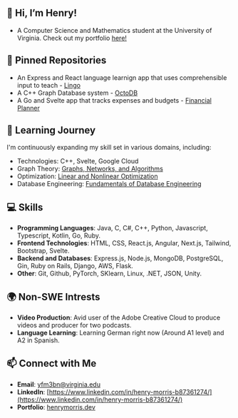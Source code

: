 ## 👋 Hi, I’m Henry!
- A Computer Science and Mathematics student at the University of Virginia. Check out my portfolio [here!](https://henrymorris.dev)

## 📌 Pinned Repositories
- An Express and React language learnign app that uses comprehensible input to teach - [Lingo](https://github.com/HMPrgm/lingo)
- A C++ Graph Database system - [OctoDB](https://github.com/HMPrgm/octo-db)
- A Go and Svelte app that tracks expenses and budgets - [Financial Planner](https://github.com/HMPrgm/financial-planner)

## 🌱 Learning Journey
I'm continuously expanding my skill set in various domains, including:
- Technologies: C++, Svelte, Google Cloud
- Graph Theory: [Graphs, Networks, and Algorithms](https://doc.lagout.org/science/0_Computer%20Science/2_Algorithms/Graphs%2C%20Networks%20and%20Algorithms%20%284th%20ed.%29%20%5BJungnickel%202012-11-09%5D.pdf)
- Optimization: [Linear and Nonlinear Optimization](https://students.aiu.edu/submissions/profiles/resources/onlineBook/E4b4u8_Linear_and_Nonlinear_Optimization-_2nd_ebook.pdf)
- Database Engineering: [Fundamentals of Database Engineering](https://www.udemy.com/course/database-engines-crash-course/)

## 💻 Skills
- **Programming Languages**: Java, C, C#, C++, Python, Javascript, Typescript, Kotlin, Go, Ruby.
- **Frontend Technologies**: HTML, CSS, React.js, Angular, Next.js, Tailwind, Bootstrap, Svelte.
- **Backend and Databases**: Express.js, Node.js, MongoDB, PostgreSQL, Gin, Ruby on Rails, Django, AWS, Flask.
- **Other**: Git, Github, PyTorch, SKlearn, Linux, .NET, JSON, Unity.

## 🌍 Non-SWE Intrests
- **Video Production**: Avid user of the Adobe Creative Cloud to produce videos and producer for two podcasts.
- **Language Learning**: Learning German right now (Around A1 level) and A2 in Spanish.

## 📫 Connect with Me
- **Email**: yfm3bn@virginia.edu
- **LinkedIn**: [https://www.linkedin.com/in/henry-morris-b87361274/](https://www.linkedin.com/in/henry-morris-b87361274/)
- **Portfolio**: [henrymorris.dev](https://henrymorris.dev)
